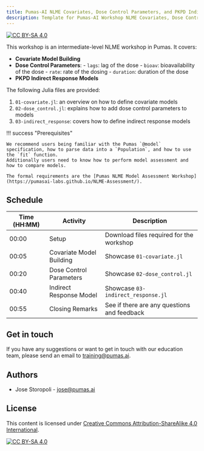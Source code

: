 ```yaml
---
title: Pumas-AI NLME Covariates, Dose Control Parameters, and PKPD Indirect Response Models Workshop
description: Template for Pumas-AI Workshop NLME Covariates, Dose Control Parameters, and PKPD Indirect Response Models Workshop.
---
```


[![CC BY-SA 4.0](https://img.shields.io/badge/License-CC%20BY--SA%204.0-lightgrey.svg)](http://creativecommons.org/licenses/by-sa/4.0/)

This workshop is an intermediate-level NLME workshop in Pumas.
It covers:

- **Covariate Model Building**
- **Dose Control Parameters**:
      - `lags`: lag of the dose
      - `bioav`: bioavailability of the dose
      - `rate`: rate of the dosing
      - `duration`: duration of the dose
- **PKPD Indirect Response Models**

The following Julia files are provided:

1. `01-covariate.jl`: an overview on how to define covariate models
1. `02-dose_control.jl`: explains how to add dose control parameters to models
1. `03-indirect_response`: covers how to define indirect response models

!!! success "Prerequisites"

    We recommend users being familiar with the Pumas `@model` specification, how to parse data into a `Population`, and how to use the `fit` function.
    Additionally users need to know how to perform model assessment and how to compare models.

    The formal requirements are the [Pumas NLME Model Assessment Workshop](https://pumasai-labs.github.io/NLME-Assessment/).

## Schedule

| Time (HH:MM) | Activity | Description                              |
| ------------ | -------- | ---------------------------------------- |
| 00:00        | Setup    | Download files required for the workshop |
| 00:05        | Covariate Model Building    | Showcase `01-covariate.jl` |
| 00:20        | Dose Control Parameters    | Showcase `02-dose_control.jl` |
| 00:40        | Indirect Response Model    | Showcase `03-indirect_response.jl` |
| 00:55        | Closing Remarks            | See if there are any questions and feedback |

## Get in touch

If you have any suggestions or want to get in touch with our education team,
please send an email to <training@pumas.ai>.

## Authors

- Jose Storopoli - <jose@pumas.ai>

## License

This content is licensed under [Creative Commons Attribution-ShareAlike 4.0 International](http://creativecommons.org/licenses/by-sa/4.0/).

[![CC BY-SA 4.0](https://licensebuttons.net/l/by-sa/4.0/88x31.png)](http://creativecommons.org/licenses/by-sa/4.0/)
